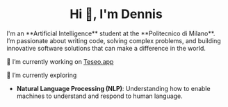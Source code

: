 <h1 align="center">Hi 👋, I'm Dennis</h1>
<p>I'm an **Artificial Intelligence** student at the **Politecnico di Milano**. <br>
  I’m passionate about writing code, solving complex problems, and building innovative software solutions that can make a difference in the world.</p>

🔭 I’m currently working on [Teseo.app](https://www.teseo.app/)

🌱 I’m currently exploring
  - **Natural Language Processing (NLP)**: Understanding how to enable machines to understand and respond to human language.
